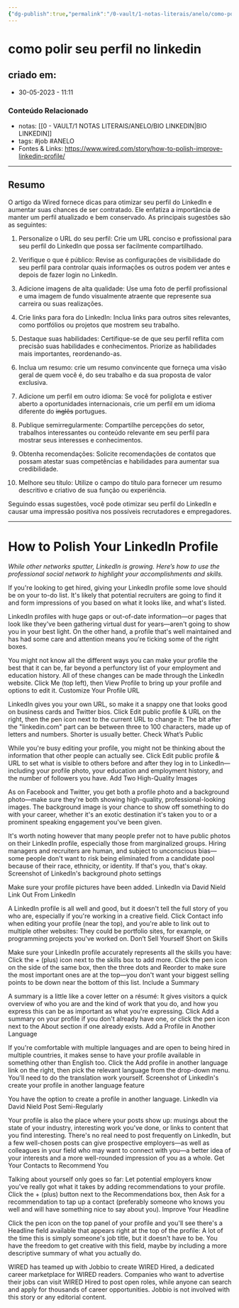 ```yaml
---
{"dg-publish":true,"permalink":"/0-vault/1-notas-literais/anelo/como-polir-seu-perfil-no-linkedin/","tags":["job","ANELO"],"dgHomeLink":true,"dgShowLocalGraph":true,"dgShowFileTree":true,"dgEnableSearch":true}
---
```


# como polir seu perfil no linkedin

## criado em: 
-  30-05-2023 - 11:11

### Conteúdo Relacionado
- notas: [[0 - VAULT/1 NOTAS LITERAIS/ANELO/BIO LINKEDIN\|BIO LINKEDIN]]
- tags: #job #ANELO
- Fontes & Links: https://www.wired.com/story/how-to-polish-improve-linkedin-profile/

---
## Resumo


O artigo da Wired fornece dicas para otimizar seu perfil do LinkedIn e aumentar suas chances de ser contratado. Ele enfatiza a importância de manter um perfil atualizado e bem conservado. As principais sugestões são as seguintes:

1. Personalize o URL do seu perfil: Crie um URL conciso e profissional para seu perfil do LinkedIn que possa ser facilmente compartilhado.

2. Verifique o que é público: Revise as configurações de visibilidade do seu perfil para controlar quais informações os outros podem ver antes e depois de fazer login no LinkedIn.

3. Adicione imagens de alta qualidade: Use uma foto de perfil profissional e uma imagem de fundo visualmente atraente que represente sua carreira ou suas realizações.

4. Crie links para fora do LinkedIn: Inclua links para outros sites relevantes, como portfólios ou projetos que mostrem seu trabalho.

5. Destaque suas habilidades: Certifique-se de que seu perfil reflita com precisão suas habilidades e conhecimentos. Priorize as habilidades mais importantes, reordenando-as.

6. Inclua um resumo: crie um resumo convincente que forneça uma visão geral de quem você é, do seu trabalho e da sua proposta de valor exclusiva.

7. Adicione um perfil em outro idioma: Se você for poliglota e estiver aberto a oportunidades internacionais, crie um perfil em um idioma diferente do ~~inglês~~ portugues.

8. Publique semirregularmente: Compartilhe percepções do setor, trabalhos interessantes ou conteúdo relevante em seu perfil para mostrar seus interesses e conhecimentos.

9. Obtenha recomendações: Solicite recomendações de contatos que possam atestar suas competências e habilidades para aumentar sua credibilidade.

10. Melhore seu título: Utilize o campo do título para fornecer um resumo descritivo e criativo de sua função ou experiência.

Seguindo essas sugestões, você pode otimizar seu perfil do LinkedIn e causar uma impressão positiva nos possíveis recrutadores e empregadores.

---


# How to Polish Your LinkedIn Profile

*While other networks sputter, LinkedIn is growing. Here’s how to use the professional social network to highlight your accomplishments and skills.*

If you're looking to get hired, giving your LinkedIn profile some love should be on your to-do list. It's likely that potential recruiters are going to find it and form impressions of you based on what it looks like, and what's listed.

LinkedIn profiles with huge gaps or out-of-date information—or pages that look like they've been gathering virtual dust for years—aren't going to show you in your best light. On the other hand, a profile that's well maintained and has had some care and attention means you're ticking some of the right boxes.

You might not know all the different ways you can make your profile the best that it can be, far beyond a perfunctory list of your employment and education history. All of these changes can be made through the LinkedIn website. Click Me (top left), then View Profile to bring up your profile and options to edit it.
Customize Your Profile URL

LinkedIn gives you your own URL, so make it a snappy one that looks good on business cards and Twitter bios. Click Edit public profile & URL on the right, then the pen icon next to the current URL to change it: The bit after the "linkedin.com" part can be between three to 100 characters, made up of letters and numbers. Shorter is usually better.
Check What’s Public

While you're busy editing your profile, you might not be thinking about the information that other people can actually see. Click Edit public profile & URL to set what is visible to others before and after they log in to LinkedIn—including your profile photo, your education and employment history, and the number of followers you have.
Add Two High-Quality Images

As on Facebook and Twitter, you get both a profile photo and a background photo—make sure they're both showing high-quality, professional-looking images. The background image is your chance to show off something to do with your career, whether it's an exotic destination it's taken you to or a prominent speaking engagement you've been given.

It's worth noting however that many people prefer not to have public photos on their LinkedIn profile, especially those from marginalized groups. Hiring managers and recruiters are human, and subject to unconscious bias—some people don't want to risk being eliminated from a candidate pool because of their race, ethnicity, or identity. If that's you, that's okay.
Screenshot of LinkedIn's background photo settings

Make sure your profile pictures have been added. LinkedIn via David Nield
Link Out From LinkedIn

A LinkedIn profile is all well and good, but it doesn't tell the full story of you who are, especially if you're working in a creative field. Click Contact info when editing your profile (near the top), and you're able to link out to multiple other websites: They could be portfolio sites, for example, or programming projects you've worked on.
Don’t Sell Yourself Short on Skills

Make sure your LinkedIn profile accurately represents all the skills you have: Click the + (plus) icon next to the skills box to add more. Click the pen icon on the side of the same box, then the three dots and Reorder to make sure the most important ones are at the top—you don't want your biggest selling points to be down near the bottom of this list.
Include a Summary

A summary is a little like a cover letter on a résumé: It gives visitors a quick overview of who you are and the kind of work that you do, and how you express this can be as important as what you're expressing. Click Add a summary on your profile if you don't already have one, or click the pen icon next to the About section if one already exists.
Add a Profile in Another Language

If you're comfortable with multiple languages and are open to being hired in multiple countries, it makes sense to have your profile available in something other than English too. Click the Add profile in another language link on the right, then pick the relevant language from the drop-down menu. You'll need to do the translation work yourself.
Screenshot of LinkedIn's create your profile in another language feature

You have the option to create a profile in another language. LinkedIn via David Nield
Post Semi-Regularly

Your profile is also the place where your posts show up: musings about the state of your industry, interesting work you've done, or links to content that you find interesting. There's no real need to post frequently on LinkedIn, but a few well-chosen posts can give prospective employers—as well as colleagues in your field who may want to connect with you—a better idea of your interests and a more well-rounded impression of you as a whole.
Get Your Contacts to Recommend You

Talking about yourself only goes so far: Let potential employers know you've really got what it takes by adding recommendations to your profile. Click the + (plus) button next to the Recommendations box, then Ask for a recommendation to tap up a contact (preferably someone who knows you well and will have something nice to say about you).
Improve Your Headline

Click the pen icon on the top panel of your profile and you'll see there's a Headline field available that appears right at the top of the profile: A lot of the time this is simply someone's job title, but it doesn't have to be. You have the freedom to get creative with this field, maybe by including a more descriptive summary of what you actually do.

WIRED has teamed up with Jobbio to create WIRED Hired, a dedicated career marketplace for WIRED readers. Companies who want to advertise their jobs can visit WIRED Hired to post open roles, while anyone can search and apply for thousands of career opportunities. Jobbio is not involved with this story or any editorial content.